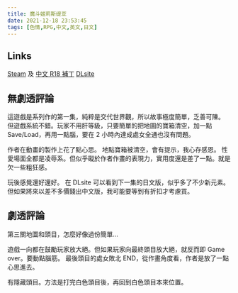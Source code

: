 ```yaml
---
title: 魔斗姬莉斯缇亚
date: 2021-12-18 23:53:45
tags: [色情,RPG,中文,英文,日文]
---
```

## Links

[Steam](https://store.steampowered.com/app/1666510/Magical_Valkyrie_Lyristia/) 及 [中文 R18 補丁](https://kagurafan.com/2021/07/16/%e9%ad%94%e6%96%97%e5%a7%ac%e8%8e%89%e6%96%af%e7%bc%87%e4%ba%9a-%e8%a1%a5%e4%b8%81/)
[DLsite](https://www.dlsite.com/maniax/work/=/product_id/RJ284312.html)

## 無劇透評論

這遊戲是系列作的第一集，純粹是交代世界觀，所以故事極度簡單，乏善可陳。
但遊戲系統不錯。玩家不用肝等級，只要簡單的把地圖的寶箱清空，加一點 Save/Load，再用一點腦，要在 2 小時內達成處女全通也沒有問題。

作者在動畫的製作上花了點心思。
地點寶箱被清空，會有提示，我心存感恩。
性愛場面全都是凌辱系。但似乎礙於作者作畫的表現力，實用度還是差了一點。就是欠一些粗狂感。

玩後感覺還好還好。
在 DLsite 可以看到下一集的日文版，似乎多了不少新元素。但如果將來以差不多價錢出中文版，我可能要等到有折扣才考慮買。

## 劇透評論

第三關地圖和頭目，怎麼好像過份簡單...

遊戲一向都在鼓勵玩家放大絕。但如果玩家向最終頭目放大絕，就反而即 Game over。要動點腦筋。
最後頭目的處女敗北 END，從作畫角度看，作者是放了一點心思進去。

有隱藏頭目。方法是打完白色頭目後，再回到白色頭目本來位置。
